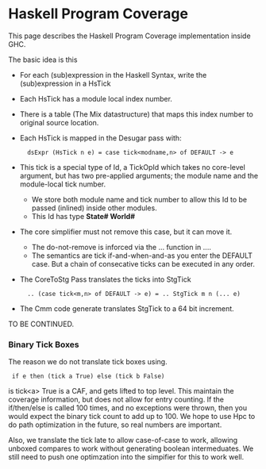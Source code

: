 # Haskell Program Coverage



This page describes the Haskell Program Coverage implementation inside GHC.



The basic idea is this


- For each (sub)expression in the Haskell Syntax, write the (sub)expression in a HsTick
- Each HsTick has a module local index number.
- There is a table (The Mix datastructure) that maps this index number to original source location.
- Each HsTick is mapped in the Desugar pass with: 

  ```wiki
    dsExpr (HsTick n e) = case tick<modname,n> of DEFAULT -> e
  ```
- This tick is a special type of Id, a TickOpId which takes no core-level argument, but has two pre-applied arguments; the module name and the module-local tick number.

  - We store both module name and tick number to allow this Id to be passed (inlined) inside other modules.
  - This Id has type **State\# World\#**
- The core simplifier must not remove this case, but it can move it.

  - The do-not-remove is inforced via the ... function in ....
  - The semantics are tick if-and-when-and-as you enter the DEFAULT case. But a chain of consecative ticks can be executed in any order.
- The CoreToStg Pass translates the ticks into StgTick

  ```wiki
    .. (case tick<m,n> of DEFAULT -> e) = .. StgTick m n (... e)
  ```
- The Cmm code generate translates StgTick to a 64 bit increment.


TO BE CONTINUED.


### Binary Tick Boxes



The reason we do not translate tick boxes using.


```wiki
 if e then (tick a True) else (tick b False)
```


is tick\<a\> True is a CAF, and gets lifted to top level. This maintain the coverage information, but does not allow for entry counting. If the if/then/else is called 100 times, and no exceptions were thrown, then you would expect the binary tick count to add up to 100. We hope to use Hpc to do path optimization in the future, so real numbers are important.
 
Also, we translate the tick late to allow case-of-case to work, allowing unboxed compares to work without generating boolean intermeduates. We still need to push one optimzation into the simpifier for this to work well.


